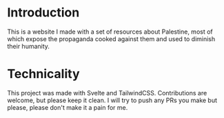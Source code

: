 # Introduction

This is a website I made with a set of resources about Palestine, most of which expose the propaganda cooked against them and used to diminish their humanity.

# Technicality

This project was made with Svelte and TailwindCSS. Contributions are welcome, but please keep it clean. I will try to push any PRs you make but please, please don't make it a pain for me.
